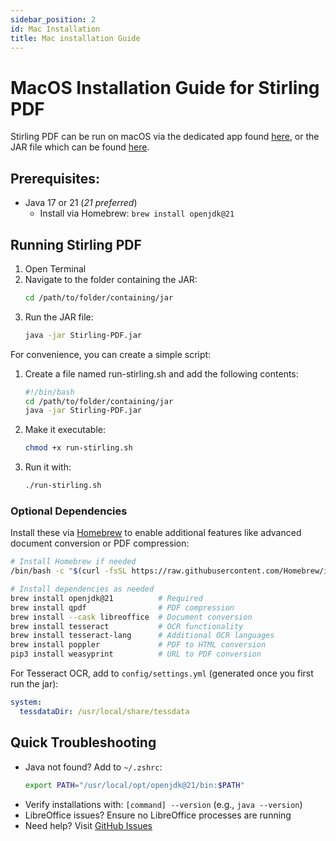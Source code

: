 ```yaml
---
sidebar_position: 2
id: Mac Installation
title: Mac installation Guide
---
```

 # MacOS Installation Guide for Stirling PDF

Stirling PDF can be run on macOS via the dedicated app found 
[here](https://github.com/Stirling-Tools/Stirling-PDF/releases/latest/download/Stirling-PDF-mac-installer.dmg), 
or the JAR file which can be found [here](https://github.com/Stirling-Tools/Stirling-PDF/releases/latest/download/Stirling-PDF.jar).

## Prerequisites:
 - Java 17 or 21 (_21 preferred_)
   - Install via Homebrew: `brew install openjdk@21`

## Running Stirling PDF
1. Open Terminal
2. Navigate to the folder containing the JAR:
   ```bash
   cd /path/to/folder/containing/jar
   ```
3. Run the JAR file:
   ```bash
   java -jar Stirling-PDF.jar
   ```

For convenience, you can create a simple script:
1. Create a file named run-stirling.sh and add the following contents:
   ```bash    
   #!/bin/bash    
   cd /path/to/folder/containing/jar
   java -jar Stirling-PDF.jar
   ```
2. Make it executable:
   ```bash
   chmod +x run-stirling.sh
   ```
3. Run it with:
   ```bash
   ./run-stirling.sh
   ```


### Optional Dependencies
Install these via [Homebrew](https://brew.sh/) to enable additional features like advanced document conversion or PDF compression:

 ```bash
 # Install Homebrew if needed
 /bin/bash -c "$(curl -fsSL https://raw.githubusercontent.com/Homebrew/install/HEAD/install.sh)"

 # Install dependencies as needed
 brew install openjdk@21          # Required
 brew install qpdf                # PDF compression
 brew install --cask libreoffice  # Document conversion
 brew install tesseract           # OCR functionality
 brew install tesseract-lang      # Additional OCR languages
 brew install poppler             # PDF to HTML conversion
 pip3 install weasyprint          # URL to PDF conversion
 ```

For Tesseract OCR, add to `config/settings.yml` (generated once you first run the jar):

```yaml
system:
  tessdataDir: /usr/local/share/tessdata
```

 ## Quick Troubleshooting
 - Java not found? Add to `~/.zshrc`:
   ```bash
   export PATH="/usr/local/opt/openjdk@21/bin:$PATH"
   ```
 - Verify installations with: `[command] --version` (e.g., `java --version`)
 - LibreOffice issues? Ensure no LibreOffice processes are running
 - Need help? Visit [GitHub Issues](https://github.com/Stirling-Tools/Stirling-PDF/issues)